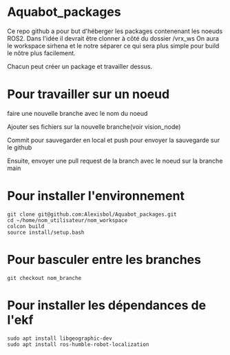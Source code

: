 # Aquabot_packages

Ce repo github a pour but d'héberger les packages contenenant les noeuds ROS2.
Dans l'idée il devrait être clonner à côté du dossier /vrx_ws
On aura le workspace sirhena et le notre séparer ce qui sera plus simple pour build le nôtre plus facilement.

Chacun peut créer un package et travailler dessus. 

# Pour travailler sur un noeud

faire une nouvelle branche avec le nom du noeud 

Ajouter ses fichiers sur la nouvelle branche(voir vision_node)

Commit pour sauvegarder en local et push pour envoyer la sauvegarde sur le github

Ensuite, envoyer une pull request de la branch avec le noeud sur la branche main

# Pour installer l'environnement

```
git clone git@github.com:Alexisbol/Aquabot_packages.git
cd ~/home/nom_utilisateur/nom_workspace
colcon build
source install/setup.bash
```

# Pour basculer entre les branches

```
git checkout nom_branche
```

# Pour installer les dépendances de l'ekf

```
sudo apt install libgeographic-dev
sudo apt install ros-humble-robot-localization
```

